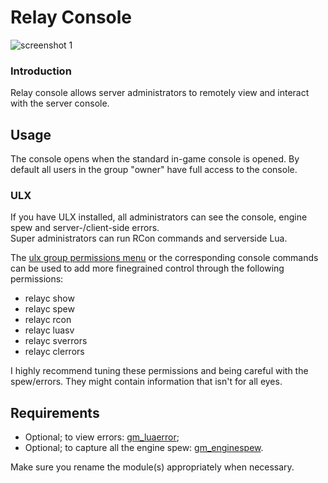 # Relay Console
![screenshot 1](http://www.vercas.com/wp-content/uploads/2014/01/Relay-Console-1.png "screenshot 1")

### Introduction
Relay console allows server administrators to remotely view and interact with the server console.

## Usage

The console opens when the standard in-game console is opened. By default all users in the group "owner" have full access to the console.  

### ULX
If you have ULX installed, all administrators can see the console, engine spew and server-/client-side errors.  
Super administrators can run RCon commands and serverside Lua.  

The [ulx group permissions menu](https://hostr.co/spJgT4MnCrbg) or the corresponding console commands can be used to add more finegrained control through the following permissions:  
- relayc show
- relayc spew
- relayc rcon
- relayc luasv
- relayc sverrors
- relayc clerrors

I highly recommend tuning these permissions and being careful with the spew/errors. They might contain information that isn't for all eyes.

## Requirements
- Optional; to view errors: [gm_luaerror](https://bitbucket.org/danielga/gm_luaerror/downloads);
- Optional; to capture all the engine spew: [gm_enginespew](http://christopherthorne.googlecode.com/svn/trunk/gm_enginespew/Release/).

Make sure you rename the module(s) appropriately when necessary.

